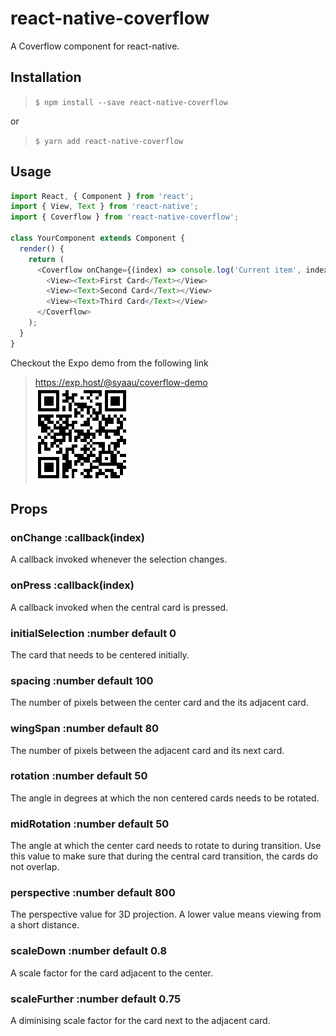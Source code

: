 # react-native-coverflow
A Coverflow component for react-native.

## Installation
>`$ npm install --save react-native-coverflow`

or

>`$ yarn add react-native-coverflow`

## Usage
```javascript
import React, { Component } from 'react';
import { View, Text } from 'react-native';
import { Coverflow } from 'react-native-coverflow';

class YourComponent extends Component {
  render() {
    return (
      <Coverflow onChange={(index) => console.log('Current item', index)}>
        <View><Text>First Card</Text></View>
        <View><Text>Second Card</Text></View>
        <View><Text>Third Card</Text></View>
      </Coverflow>
    );
  }
}
```
Checkout the Expo demo from the following link
> https://exp.host/@syaau/coverflow-demo  
![Expo QR Code](./docs/qrcode.png)

## Props
### onChange :callback(index)
A callback invoked whenever the selection changes.

### onPress :callback(index)
A callback invoked when the central card is pressed.

### initialSelection :number default 0
The card that needs to be centered initially.

### spacing :number default 100
The number of pixels between the center card and the its adjacent card.

### wingSpan :number default 80
The number of pixels between the adjacent card and its next card.

### rotation :number default 50
The angle in degrees at which the non centered cards needs to be rotated.

### midRotation :number default 50
The angle at which the center card needs to rotate to during transition. 
Use this value to make sure that during the central card transition, the
cards do not overlap.

### perspective :number default 800
The perspective value for 3D projection. A lower value means viewing from
a short distance.

### scaleDown :number default 0.8
A scale factor for the card adjacent to the center.

### scaleFurther :number default 0.75
A diminising scale factor for the card next to the adjacent card.



